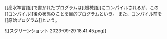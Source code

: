 [[高水準言語]]で書かれたプログラムは[[機械語]]にコンパイルされるが、この[[コンパイル]]後の状態のことを目的プログラムという。
また、コンパイル前を[[原始プログラム]]という。

![[スクリーンショット 2023-09-29 18.41.45.png]]